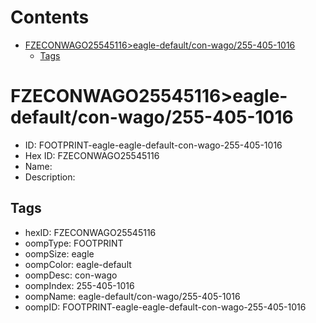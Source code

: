 



Contents
========

* [FZECONWAGO25545116>eagle-default/con-wago/255-405-1016](#fzeconwago25545116eagle-defaultcon-wago255-405-1016)
	* [Tags](#tags)

# FZECONWAGO25545116>eagle-default/con-wago/255-405-1016

- ID: FOOTPRINT-eagle-eagle-default-con-wago-255-405-1016
- Hex ID: FZECONWAGO25545116
- Name: 
- Description: 

## Tags

- hexID: FZECONWAGO25545116
- oompType: FOOTPRINT
- oompSize: eagle
- oompColor: eagle-default
- oompDesc: con-wago
- oompIndex: 255-405-1016
- oompName: eagle-default/con-wago/255-405-1016
- oompID: FOOTPRINT-eagle-eagle-default-con-wago-255-405-1016
